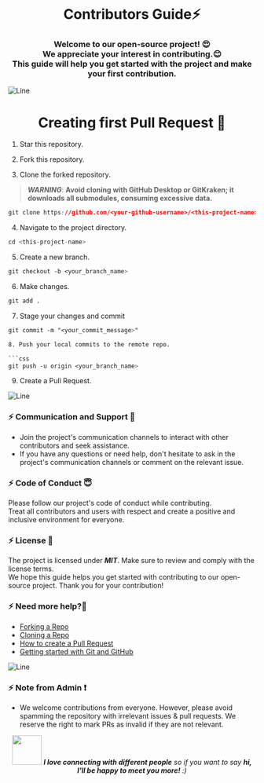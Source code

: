 <h1 align="center">Contributors Guide⚡ </h1>
<h3 align="center">Welcome to our open-source project! 😍<br> We appreciate your interest in contributing.😊 <br>This guide will help you get started with the project and make your first contribution.</h3>

![Line](https://user-images.githubusercontent.com/85225156/171937799-8fc9e255-9889-4642-9c92-6df85fb86e82.gif)

<h1 align="center">Creating first Pull Request 🌟</h1>

1. Star this repository.
2. Fork this repository.

3. Clone the forked repository.

> ***WARNING***: **Avoid cloning with GitHub Desktop or GitKraken; it downloads all submodules, consuming excessive data.**

```css
git clone https://github.com/<your-github-username>/<this-project-name>.git
```

4. Navigate to the project directory.

```py
cd <this-project-name>
```
5. Create a new branch.

```css
git checkout -b <your_branch_name>
```
6. Make changes.

```css
git add .
```

7. Stage your changes and commit

```css
git commit -m "<your_commit_message>"

8. Push your local commits to the remote repo.

```css
git push -u origin <your_branch_name>
```

9. Create a Pull Request.



![Line](https://user-images.githubusercontent.com/85225156/171937799-8fc9e255-9889-4642-9c92-6df85fb86e82.gif)


### :zap: Communication and Support 💬
- Join the project's communication channels to interact with other contributors and seek assistance.
- If you have any questions or need help, don't hesitate to ask in the project's communication channels or comment on the relevant issue.

### :zap: Code of Conduct 😇
Please follow our project's code of conduct while contributing.</br>Treat all contributors and users with respect and create a positive and inclusive environment for everyone.

### :zap: License 📄
The project is licensed under ***MIT***. Make sure to review and comply with the license terms.</br>We hope this guide helps you get started with contributing to our open-source project. Thank you for your contribution!

### :zap: Need more help?🤔


- [Forking a Repo](https://help.github.com/en/github/getting-started-with-github/fork-a-repo)
- [Cloning a Repo](https://help.github.com/en/desktop/contributing-to-projects/creating-an-issue-or-pull-request)
- [How to create a Pull Request](https://opensource.com/article/19/7/create-pull-request-github)
- [Getting started with Git and GitHub](https://towardsdatascience.com/getting-started-with-git-and-github-6fcd0f2d4ac6)


![Line](https://user-images.githubusercontent.com/85225156/171937799-8fc9e255-9889-4642-9c92-6df85fb86e82.gif)


### :zap: Note from Admin ❗

- We welcome contributions from everyone. However, please avoid spamming the repository with irrelevant issues & pull requests. We reserve the right to mark PRs as invalid if they are not relevant.

<div align="center">
  <img src="https://media.giphy.com/media/LnQjpWaON8nhr21vNW/giphy.gif" width="60"> <em><b>I love connecting with different people</b> so if you want to say <b>hi, I'll be happy to meet you more!</b> :)</em>
</div>
